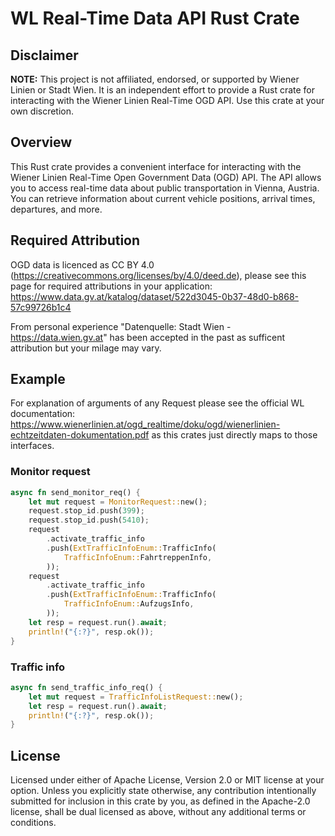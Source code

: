 # WL Real-Time Data API Rust Crate

## Disclaimer
**NOTE:** This project is not affiliated, endorsed, or supported by Wiener Linien or Stadt Wien. It is an independent effort to provide a Rust crate for interacting with the Wiener Linien Real-Time OGD API. Use this crate at your own discretion.

## Overview
This Rust crate provides a convenient interface for interacting with the Wiener Linien Real-Time Open Government Data (OGD) API. The API allows you to access real-time data about public transportation in Vienna, Austria. You can retrieve information about current vehicle positions, arrival times, departures, and more.

## Required Attribution
OGD data is licenced as CC BY 4.0 (https://creativecommons.org/licenses/by/4.0/deed.de), please see this page for required attributions in your application: https://www.data.gv.at/katalog/dataset/522d3045-0b37-48d0-b868-57c99726b1c4
  
From personal experience "Datenquelle: Stadt Wien - https://data.wien.gv.at" has been accepted in the past as sufficent attribution but your milage may vary.

## Example
For explanation of arguments of any Request please see the official WL documentation: https://www.wienerlinien.at/ogd_realtime/doku/ogd/wienerlinien-echtzeitdaten-dokumentation.pdf as this crates just directly maps to those interfaces.

### Monitor request
```rust
async fn send_monitor_req() {
    let mut request = MonitorRequest::new();
    request.stop_id.push(399);
    request.stop_id.push(5410);
    request
        .activate_traffic_info
        .push(ExtTrafficInfoEnum::TrafficInfo(
            TrafficInfoEnum::FahrtreppenInfo,
        ));
    request
        .activate_traffic_info
        .push(ExtTrafficInfoEnum::TrafficInfo(
            TrafficInfoEnum::AufzugsInfo,
        ));
    let resp = request.run().await;
    println!("{:?}", resp.ok());
}
```

### Traffic info
```rust
async fn send_traffic_info_req() {
    let mut request = TrafficInfoListRequest::new();
    let resp = request.run().await;
    println!("{:?}", resp.ok());
}
```

## License
Licensed under either of Apache License, Version 2.0 or MIT license at your option.
Unless you explicitly state otherwise, any contribution intentionally submitted for inclusion in this crate by you, as defined in the Apache-2.0 license, shall be dual licensed as above, without any additional terms or conditions.

